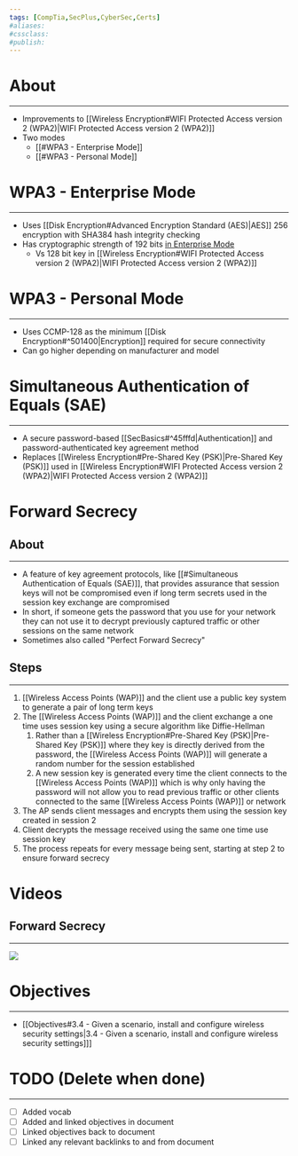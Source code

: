 ```yaml
---
tags: [CompTia,SecPlus,CyberSec,Certs]
#aliases:
#cssclass:
#publish:
---
```


# About
---
- Improvements to [[Wireless Encryption#WIFI Protected Access version 2 (WPA2)|WIFI Protected Access version 2 (WPA2)]]
- Two modes
	- [[#WPA3 - Enterprise Mode]]
	- [[#WPA3 - Personal Mode]]

# WPA3 - Enterprise Mode
---
- Uses [[Disk Encryption#Advanced Encryption Standard (AES)|AES]] 256 encryption with SHA384 hash integrity checking
- Has cryptographic strength of 192 bits <u>in Enterprise Mode</u>
	- Vs 128 bit key in [[Wireless Encryption#WIFI Protected Access version 2 (WPA2)|WIFI Protected Access version 2 (WPA2)]]

# WPA3 - Personal Mode
---
- Uses CCMP-128 as the minimum [[Disk Encryption#^501400|Encryption]] required for secure connectivity
- Can go higher depending on manufacturer and model

# Simultaneous Authentication of Equals (SAE)
---
- A secure password-based [[SecBasics#^45fffd|Authentication]] and password-authenticated key agreement method 
- Replaces [[Wireless Encryption#Pre-Shared Key (PSK)|Pre-Shared Key (PSK)]] used in [[Wireless Encryption#WIFI Protected Access version 2 (WPA2)|WIFI Protected Access version 2 (WPA2)]]

# Forward Secrecy

## About
---
- A feature of key agreement protocols, like [[#Simultaneous Authentication of Equals (SAE)]], that provides assurance that session keys will not be compromised even if long term secrets used in the session key exchange are compromised
- In short, if someone gets the password that you use for your network they can not use it to decrypt previously captured traffic or other sessions on the same network
- Sometimes also called "Perfect Forward Secrecy"

## Steps
---
1. [[Wireless Access Points (WAP)]] and the client use a public key system to generate a pair of long term keys
2. The [[Wireless Access Points (WAP)]] and the client exchange a one time uses session key using a secure algorithm like Diffie-Hellman
	1. Rather than a [[Wireless Encryption#Pre-Shared Key (PSK)|Pre-Shared Key (PSK)]] where they key is directly derived from the password, the [[Wireless Access Points (WAP)]] will generate a random number for the session established
	2. A new session key is generated every time the client connects to the [[Wireless Access Points (WAP)]] which is why only having the password will not allow you to read previous traffic or other clients connected to the same [[Wireless Access Points (WAP)]] or network
3. The AP sends client messages and encrypts them using the session key created in session 2
4. Client decrypts the message received using the same one time use session key
5. The process repeats for every message being sent, starting at step 2 to ensure forward secrecy 

# Videos

## Forward Secrecy
---
![](https://www.youtube.com/watch?v=IkM3R-KDu44)

# Objectives
---
- [[Objectives#3.4 - Given a scenario, install and configure wireless security settings|3.4 - Given a scenario, install and configure wireless security settings]]]

# TODO (Delete when done)
---
- [ ] Added vocab
- [ ] Added and linked objectives in document
- [ ] Linked objectives back to document
- [ ] Linked any relevant backlinks to and from document